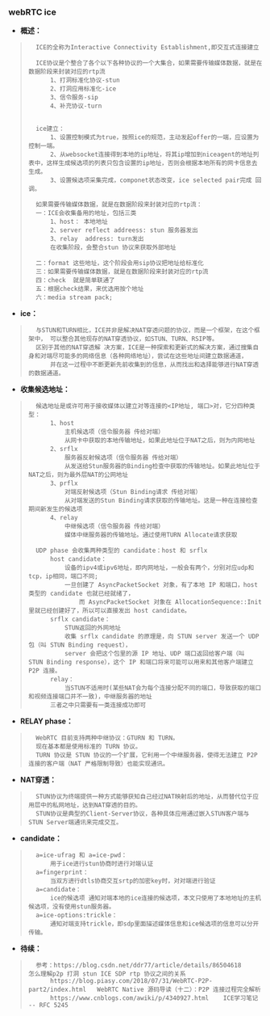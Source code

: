 ### webRTC ice
- **概述：**
>       ICE的全称为Interactive Connectivity Establishment,即交互式连接建立
>
>       ICE协议是个整合了各个以下各种协议的一个大集合，如果需要传输媒体数据，就是在数据阶段来封装对应的rtp流
>           1、打洞标准化协议-stun
>           2、打洞应用标准化-ice
>           3、信令服务-sip
>           4、补充协议-turn
>
>
>       ice建立：
>           1、设置控制模式为true，按照ice的规范，主动发起offer的一端，应设置为控制一端。
>           2、从websocket连接得到本地的ip地址，将其ip增加到niceagent的地址列表中，这样生成候选项的列表只包含设置的ip地址，否则会根据本地所有的网卡信息去生成。
>           3、设置候选项采集完成，componet状态改变，ice selected pair完成 回调。
>
>       如果需要传输媒体数据，就是在数据阶段来封装对应的rtp流：
>       一：ICE会收集备用的地址，包括三类
>           1、host： 本地地址
>           2、server reflect addreess: stun 服务器发出
>           3、relay  address: turn发出
>           在收集阶段，会整合stun 协议来获取外部地址
>
>       二：format 这些地址，这个阶段会用sip协议把地址给标准化
>       三：如果需要传输媒体数据，就是在数据阶段来封装对应的rtp流
>       四：check  就是简单联通了
>       五：根据check结果，来优选用按个地址
>       六：media stream pack;
>
>

- **ice：**
>       与STUN和TURN相比，ICE并非是解决NAT穿透问题的协议，而是一个框架，在这个框架中， 可以整合其他现存的NAT穿透协议，如STUN、TURN、RSIP等。
>       区别于其他的NAT穿透解 决方案，ICE是一种探索和更新式的解决方案，通过搜集自身和对端尽可能多的网络信息（各种网络地址），尝试在这些地址间建立数据通道，
>           并在这一过程中不断更新先前收集到的信息，从而找出和选择能够进行NAT穿透的数据通道。
>
>
>

- **收集候选地址：**
>       候选地址是或许可用于接收媒体以建立对等连接的<IP地址, 端口>对，它分四种类型：
>           1、host
>               主机候选项（信令服务器 传给对端）
>               从网卡中获取的本地传输地址，如果此地址位于NAT之后，则为内网地址
>           2、srflx
>               服务器反射候选项（信令服务器 传给对端）
>               从发送给Stun服务器的Binding检查中获取的传输地址。如果此地址位于NAT之后，则为最外层NAT的公网地址
>           3、prflx
>               对端反射候选项（Stun Binding请求 传给对端）
>               从对端发送的Stun Binding请求获取的传输地址。这是一种在连接检查期间新发生的候选项
>           4、relay
>               中继候选项（信令服务器 传给对端）
>               媒体中继服务器的传输地址。通过使用TURN Allocate请求获取
>
>       UDP phase 会收集两种类型的 candidate：host 和 srflx
>           host candidate：
>               设备的ipv4或ipv6地址，即内网地址，一般会有两个，分别对应udp和tcp，ip相同，端口不同;
>               一旦创建了 AsyncPacketSocket 对象，有了本地 IP 和端口，host 类型的 candidate 也就已经就绪了，
>                   而 AsyncPacketSocket 对象在 AllocationSequence::Init 里就已经创建好了，所以可以直接发出 host candidate。
>           srflx candidate：
>               STUN返回的外网地址
>               收集 srflx candidate 的原理是，向 STUN server 发送一个 UDP 包（叫 STUN Binding request），
>               server 会把这个包里的源 IP 地址、UDP 端口返回给客户端（叫 STUN Binding response），这个 IP 和端口将来可能可以用来和其他客户端建立 P2P 连接。
>           relay：
>               当STUN不适用时(某些NAT会为每个连接分配不同的端口，导致获取的端口和视频连接端口并不一致)，中继服务器的地址
>           三者之中只需要有一类连接成功即可
>
>

- **RELAY phase：**
>       WebRTC 目前支持两种中继协议：GTURN 和 TURN。
>       现在基本都是使用标准的 TURN 协议。
>       TURN 协议是 STUN 协议的一个扩展，它利用一个中继服务器，使得无法建立 P2P 连接的客户端（NAT 严格限制导致）也能实现通讯。
>

- **NAT穿透：**
>       STUN协议为终端提供一种方式能够获知自己经过NAT映射后的地址，从而替代位于应用层中的私网地址，达到NAT穿透的目的。
>       STUN协议是典型的Client-Server协议，各种具体应用通过嵌入STUN客户端与STUN Server端通讯来完成交互。
>

- **candidate：**
>       a=ice-ufrag 和 a=ice-pwd：
>           用于ice进行stun协商时进行对端认证
>       a=fingerprint：
>           当双方进行dtls协商交互srtp的加密key时，对对端进行验证
>       a=candidate：
>           ice的候选项 通知对端本地的ice连接的候选项，本文只使用了本地地址的主机候选项，没有使用stun服务器。
>       a=ice-options:trickle：
>           通知对端支持trickle，即sdp里面描述媒体信息和ice候选项的信息可以分开传输。
>
>
>
>
>
>
>

- **待续：**
>       参考：https://blog.csdn.net/ddr77/article/details/86504618     怎么理解p2p 打洞 stun ICE SDP rtp 协议之间的关系
>           https://blog.piasy.com/2018/07/31/WebRTC-P2P-part2/index.html   WebRTC Native 源码导读（十二）：P2P 连接过程完全解析
>           https://www.cnblogs.com/awiki/p/4340927.html    ICE学习笔记 -- RFC 5245
>
>
>
>
>
>
>
>
>
>
>
>
>
>
